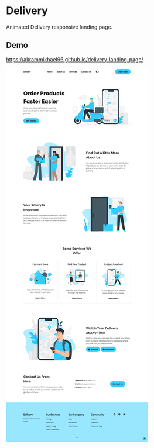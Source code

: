 
# Delivery 

Animated Delivery responsive landing page.


## Demo

https://akrammikhael96.github.io/delivery-landing-page/

![delivery](https://github.com/akrammikhael96/delivery-landing-page/blob/master/page%20preview.png?raw=true)



